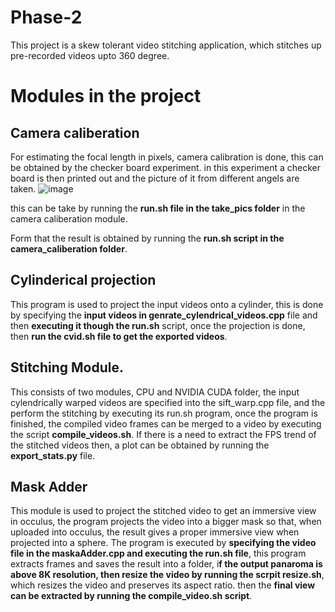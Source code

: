 # Phase-2
This project is a skew tolerant video stitching application, which stitches up pre-recorded videos upto 360 degree.

# Modules in the project
## Camera caliberation
For estimating the focal length in pixels, camera calibration is done, this can
be obtained by the checker board experiment. in this experiment a checker board is then printed out and
the picture of it from different angels are taken. 
![image](https://github.com/Karthik-PM/Phase-2/assets/72903849/12ea9ad2-c683-4d86-ab16-1494b9d5a0bf)

this can be take by running the **run.sh file in the take_pics folder** in the camera caliberation module.

Form that the result is obtained by running the **run.sh script in the camera_caliberation folder**.

## Cylinderical projection
This program is used to project the input videos onto a cylinder, this is done by specifying the **input videos in  genrate_cylendrical_videos.cpp** file and then **executing it though the run.sh** script, once the projection is done, then **run the cvid.sh file to get the exported videos**.

## Stitching Module.
This consists of two modules, CPU and NVIDIA CUDA folder, the input cylendrically warped videos are specified into the sift_warp.cpp file, and the perform the stitching by executing its run.sh program, once the program is finished, the compiled video frames can be merged to a video by executing the script **compile_videos.sh**. If there is a need to extract the FPS trend of the stitched videos then, a plot can be obtained by running the **export_stats.py** file.

## Mask Adder
This module is used to project the stitched video to get an immersive view in occulus, the program projects the video into a bigger mask so that, when uploaded into occulus, the result gives a proper immersive view when projected into a sphere. 
The program is executed by **specifying the video file in the maskaAdder.cpp and executing the run.sh file**, this program extracts frames and saves the result into a folder, i**f the output panaroma is above 8K resolution, then resize the video by running the scrpit resize.sh**, which resizes the video and preserves its aspect ratio. then the **final view can be extracted by running the compile_video.sh script**.
